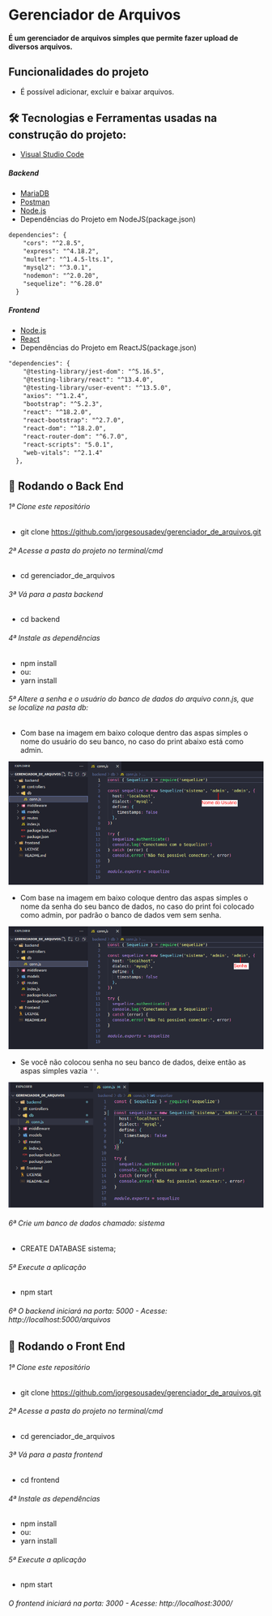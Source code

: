 # Gerenciador de Arquivos

#### É um gerenciador de arquivos simples que permite fazer upload de diversos arquivos.

## Funcionalidades do projeto

- É possível adicionar, excluir e baixar arquivos.

## 🛠 Tecnologias e Ferramentas usadas na construção do projeto:

- [Visual Studio Code](https://code.visualstudio.com/)

##### Backend
- [MariaDB](https://mariadb.org/)
- [Postman](https://www.postman.com/)
- [Node.js](https://nodejs.org/en/)
- Dependências do Projeto em NodeJS(package.json)  

```
dependencies": {
    "cors": "^2.8.5",
    "express": "^4.18.2",
    "multer": "^1.4.5-lts.1",
    "mysql2": "^3.0.1",
    "nodemon": "^2.0.20",
    "sequelize": "^6.28.0"
  }
```

##### Frontend
- [Node.js](https://nodejs.org/en/)
- [React](https://pt-br.reactjs.org/)
- Dependências do Projeto em ReactJS(package.json)  
```
"dependencies": {
    "@testing-library/jest-dom": "^5.16.5",
    "@testing-library/react": "^13.4.0",
    "@testing-library/user-event": "^13.5.0",
    "axios": "^1.2.4",
    "bootstrap": "^5.2.3",
    "react": "^18.2.0",
    "react-bootstrap": "^2.7.0",
    "react-dom": "^18.2.0",
    "react-router-dom": "^6.7.0",
    "react-scripts": "5.0.1",
    "web-vitals": "^2.1.4"
  },
```
## 🎲 Rodando o Back End 

###### 1ª Clone este repositório
* git clone https://github.com/jorgesousadev/gerenciador_de_arquivos.git

###### 2ª Acesse a pasta do projeto no terminal/cmd
* cd gerenciador_de_arquivos

###### 3ª Vá para a pasta backend
* cd backend

###### 4ª Instale as dependências
* npm install
* ou:
* yarn install

###### 5ª Altere a senha e o usuário do banco de dados do arquivo conn.js, que se localize na pasta db:

* Com base na imagem em baixo coloque dentro das aspas simples o nome do usuário do seu banco, no caso do print abaixo está como admin.

![](/Screenshot/print.png)

* Com base na imagem em baixo coloque dentro das aspas simples o nome da senha do seu banco de dados, no caso do print foi colocado como admin, por padrão o banco de dados vem sem senha.

![](/Screenshot/print2.png)

* Se você não colocou senha no seu banco de dados, deixe então as aspas simples vazia ```''```.

![](/Screenshot/print3.png)

###### 6ª Crie um banco de dados chamado: sistema
* CREATE DATABASE sistema;

###### 5ª Execute a aplicação 
* npm start

###### 6ª O backend iniciará na porta: 5000 - Acesse: http://localhost:5000/arquivos

## 🎲 Rodando o Front End 

###### 1ª Clone este repositório
* git clone https://github.com/jorgesousadev/gerenciador_de_arquivos.git

###### 2ª Acesse a pasta do projeto no terminal/cmd
* cd gerenciador_de_arquivos

###### 3ª Vá para a pasta frontend
* cd frontend

###### 4ª Instale as dependências
* npm install
* ou:
* yarn install

###### 5ª Execute a aplicação 
* npm start

###### O frontend iniciará na porta: 3000 - Acesse: http://localhost:3000/


